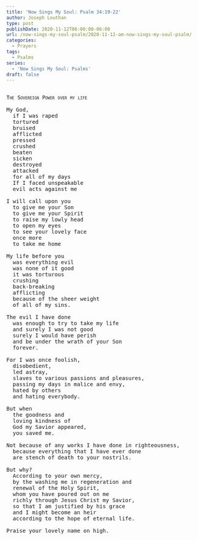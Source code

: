 ```yaml
---
title: 'Now Sings My Soul: Psalm 34:19-22'
author: Joseph Louthan
type: post
publishDate: 2020-11-12T06:00:00-06:00
url: /now-sings-my-soul-psalm/2020-11-12-am-now-sings-my-soul-psalm/
categories:
  - Prayers
tags:
  - Psalms
series:
  - 'Now Sings My Soul: Psalms'
draft: false
---
```

<pre>
<div style="font-variant: small-caps;">
The Sovereign Power over my life
</div>
My God,
  if I was raped
  tortured
  bruised
  afflicted
  pressed
  crushed
  beaten
  sicken
  destroyed
  attacked
  for all of my days
  If I faced unspeakable
  evil acts against me

I will call upon you
  to give me your Son
  to give me your Spirit
  to raise my lowly head
  to open my eyes
  to see your lovely face
  once more
  to take me home

My life before you
  was everything evil
  was none of it good
  it was torturous
  crushing
  back-breaking
  afflicting
  because of the sheer weight
  of all of my sins.

The evil I have done
  was enough to try to take my life
  and surely I was not good
  surely I would have perish
  and be under the wrath of your Son
  forever.

For I was once foolish,
  disobedient,
  led astray,
  slaves to various passions and pleasures,
  passing my days in malice and envy,
  hated by others
  and hating everybody.

But when
  the goodness and
  loving kindness of
  God my Savior appeared,
  you saved me.

Not because of any works I have done in righteousness,
  because everything that I have ever done
  are stench of death to your nostrils.

But why?
  According to your own mercy,
  by the washing me in regeneration and
  renewal of the Holy Spirit,
  whom you have poured out on me
  richly through Jesus Christ my Savior,
  so that I am justified by his grace
  and I might become an heir
  according to the hope of eternal life.

Praise your lovely name on high.
</pre>
